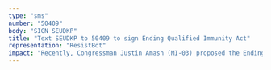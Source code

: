 ```yaml
---
type: "sms"
number: "50409"
body: "SIGN SEUDKP"
title: "Text SEUDKP to 50409 to sign Ending Qualified Immunity Act"
representation: "ResistBot"
impact: "Recently, Congressman Justin Amash (MI-03) proposed the Ending Qualified Immunity Act to eliminate qualified immunity and restore Americans' ability to obtain relief when police officers violate their constitutionally secured rights. Additionally, Congresswomen Ayanna Pressley (MA-07) and Ilhan Omar (MN-05) introduced a resolution condemning police brutality, racial profiling, and the excessive use of force. Both of these proposals were in response to the recent murder of George Floyd and the history of violent policing towards Black Americans. I urge you to sponsor/sign both of these forms to support anti-racism and to fulfill your duty of upholding democracy."
---
```

